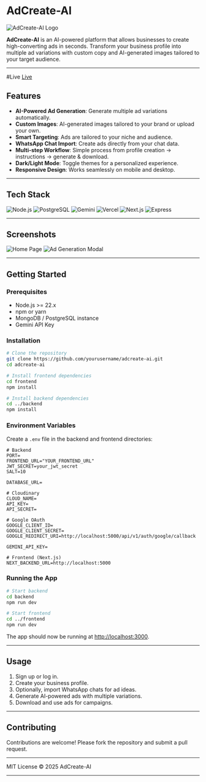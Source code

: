 # AdCreate-AI

![AdCreate-AI Logo](https://via.placeholder.com/200x60?text=AdCreate-AI+Logo)

**AdCreate-AI** is an AI-powered platform that allows businesses to create high-converting ads in seconds. Transform your business profile into multiple ad variations with custom copy and AI-generated images tailored to your target audience.

---
#Live
[Live](https://adcreate-ai.vercel.app)
## Features

* **AI-Powered Ad Generation**: Generate multiple ad variations automatically.
* **Custom Images**: AI-generated images tailored to your brand or upload your own.
* **Smart Targeting**: Ads are tailored to your niche and audience.
* **WhatsApp Chat Import**: Create ads directly from your chat data.
* **Multi-step Workflow**: Simple process from profile creation → instructions → generate & download.
* **Dark/Light Mode**: Toggle themes for a personalized experience.
* **Responsive Design**: Works seamlessly on mobile and desktop.

---

## Tech Stack


  ![Node.js](https://img.shields.io/badge/Node.js-339933?style=for-the-badge\&logo=node.js\&logoColor=white)  ![PostgreSQL](https://img.shields.io/badge/PostgreSQL-336791?style=for-the-badge\&logo=postgresql\&logoColor=white)  ![Gemini](https://img.shields.io/badge/OpenAI-000000?style=for-the-badge\&logo=openai\&logoColor=white)  ![Vercel](https://img.shields.io/badge/Vercel-000000?style=for-the-badge\&logo=vercel\&logoColor=white) 
![Next.js](https://img.shields.io/badge/Next.js-000000?style=for-the-badge\&logo=next.js\&logoColor=white) ![Express](https://img.shields.io/badge/Express.js-000000?style=for-the-badge)                         

---

## Screenshots

<!-- Add screenshots of the app here -->

![Home Page](https://via.placeholder.com/800x400?text=Home+Page)
![Ad Generation Modal](https://via.placeholder.com/800x400?text=Ad+Generation+Modal)

---

## Getting Started

### Prerequisites

* Node.js >= 22.x
* npm or yarn
* MongoDB / PostgreSQL instance
* Gemini API Key

### Installation

```bash
# Clone the repository
git clone https://github.com/yourusername/adcreate-ai.git
cd adcreate-ai

# Install frontend dependencies
cd frontend
npm install

# Install backend dependencies
cd ../backend
npm install
```

### Environment Variables

Create a `.env` file in the backend and frontend directories:

```env
# Backend
PORT=
FRONTEND_URL="YOUR_FRONTEND_URL"
JWT_SECRET=your_jwt_secret
SALT=10

DATABASE_URL=

# Cloudinary
CLOUD_NAME=
API_KEY=
API_SECRET=

# Google OAuth
GOOGLE_CLIENT_ID=
GOOGLE_CLIENT_SECRET=
GOOGLE_REDIRECT_URI=http://localhost:5000/api/v1/auth/google/callback

GEMINI_API_KEY=

# Frontend (Next.js)
NEXT_BACKEND_URL=http://localhost:5000
```

### Running the App

```bash
# Start backend
cd backend
npm run dev

# Start frontend
cd ../frontend
npm run dev
```

The app should now be running at [http://localhost:3000](http://localhost:3000).

---

## Usage

1. Sign up or log in.
2. Create your business profile.
3. Optionally, import WhatsApp chats for ad ideas.
4. Generate AI-powered ads with multiple variations.
5. Download and use ads for campaigns.

---

## Contributing

Contributions are welcome! Please fork the repository and submit a pull request.

---


MIT License © 2025 AdCreate-AI

---
